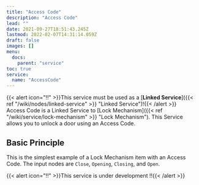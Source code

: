 ```yaml
---
title: "Access Code"
description: "Access Code"
lead: ""
date: 2021-09-27T18:51:43.245Z
lastmod: 2022-02-07T14:31:14.059Z
draft: false
images: []
menu:
  docs:
    parent: "service"
toc: true
service:
  name: "AccessCode"
---
```


{{< alert icon="‼️" >}}This service must be used as a [**Linked Service**]({{< ref "/wiki/nodes/linked-service" >}} "Linked Service")!{{< /alert >}}
\
Access Code is a Linked Service to [Lock Mechanism]({{< ref "/wiki/service/lock-mechanism" >}} "Lock Mechanism").
This Service allows you to unlock a door using an Access Code.

## Basic Principle

This is the simplest example of a Lock Mechanism item with an Access Code. The input nodes are `Close`, `Opening`, `Closing`, and `Open`.


{{< alert icon="‼️" >}}This service is under development ‼️{{< /alert >}}
